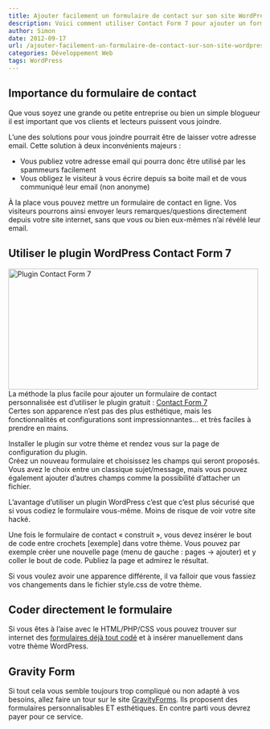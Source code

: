 ```yaml
---
title: Ajouter facilement un formulaire de contact sur son site WordPress
description: Voici comment utiliser Contact Form 7 pour ajouter un formulaire de contact
author: Simon
date: 2012-09-17
url: /ajouter-facilement-un-formulaire-de-contact-sur-son-site-wordpress/
categories: Développement Web
tags: WordPress
---
```

## Importance du formulaire de contact
Que vous soyez une grande ou petite entreprise ou bien un simple blogueur il est important que vos clients et lecteurs puissent vous joindre.

L&rsquo;une des solutions pour vous joindre pourrait être de laisser votre adresse email. Cette solution à deux inconvénients majeurs :

  * Vous publiez votre adresse email qui pourra donc être utilisé par les spammeurs facilement
  * Vous obligez le visiteur à vous écrire depuis sa boite mail et de vous communiqué leur email (non anonyme)

À la place vous pouvez mettre un formulaire de contact en ligne. Vos visiteurs pourrons ainsi envoyer leurs remarques/questions directement depuis votre site internet, sans que vous ou bien eux-mêmes n&rsquo;ai révélé leur email.

## Utiliser le plugin WordPress Contact Form 7

<a href="http://wordpress.org/extend/plugins/contact-form-7/" title="Contact Form 7 WordPress page" target="_blank"><img src="http://www.bygga.fr/wp-content/uploads/2012/09/Contact-form-7.png" alt="Plugin Contact Form 7" title="Contact-form-7" width="497" height="240" class="aligncenter size-full wp-image-224" /></a>  
La méthode la plus facile pour ajouter un formulaire de contact personnalisée est d&rsquo;utiliser le plugin gratuit : <a href="http://wordpress.org/extend/plugins/contact-form-7/" title="Contact Form 7" target="_blank">Contact Form 7</a>  
Certes son apparence n&rsquo;est pas des plus esthétique, mais les fonctionnalités et configurations sont impressionnantes&#8230; et très faciles à prendre en mains.

Installer le plugin sur votre thème et rendez vous sur la page de configuration du plugin.  
Créez un nouveau formulaire et choisissez les champs qui seront proposés. Vous avez le choix entre un classique sujet/message, mais vous pouvez également ajouter d&rsquo;autres champs comme la possibilité d&rsquo;attacher un fichier.

L&rsquo;avantage d&rsquo;utiliser un plugin WordPress c&rsquo;est que c&rsquo;est plus sécurisé que si vous codiez le formulaire vous-même. Moins de risque de voir votre site hacké.

Une fois le formulaire de contact &laquo;&nbsp;construit&nbsp;&raquo;, vous devez insérer le bout de code entre crochets [exemple] dans votre thème. Vous pouvez par exemple créer une nouvelle page (menu de gauche : pages -> ajouter) et y coller le bout de code. Publiez la page et admirez le résultat.

Si vous voulez avoir une apparence différente, il va falloir que vous fassiez vos changements dans le fichier style.css de votre thème.

## Coder directement le formulaire

Si vous êtes à l&rsquo;aise avec le HTML/PHP/CSS vous pouvez trouver sur internet des <a href="http://slodive.com/web-development/20-superb-css3-web-forms-tutorials/" title="Formulaire de contact CSS3" target="_blank">formulaires déjà tout codé</a> et à insérer manuellement dans votre thème WordPress.

## Gravity Form

Si tout cela vous semble toujours trop compliqué ou non adapté à vos besoins, allez faire un tour sur le site <a href="http://www.gravityforms.com/" title="GravityForms" target="_blank">GravityForms</a>. Ils proposent des formulaires personnalisables ET esthétiques. En contre parti vous devrez payer pour ce service.